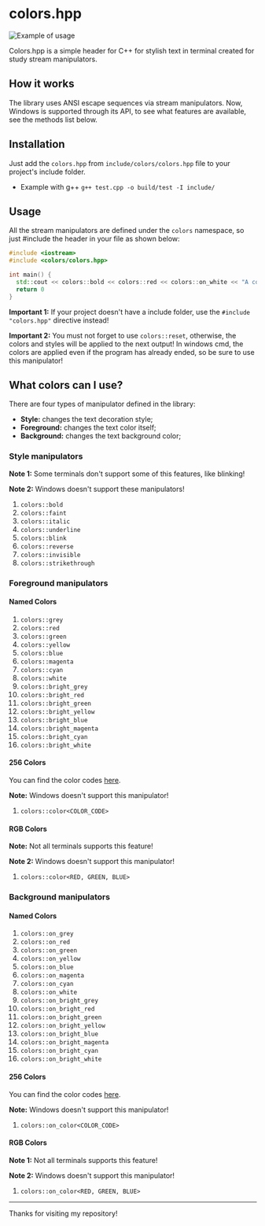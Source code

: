 
#  colors.hpp

![Example of usage](https://imgur.com/jIs5Vyf.png)


Colors.hpp is a simple header for C++ for stylish text in terminal created for study stream manipulators.

## How it works

The library uses ANSI escape sequences via stream manipulators. Now, Windows is supported through its API, to see what features are available, see the methods list below.

## Installation

Just add the `colors.hpp` from `include/colors/colors.hpp` file to your project's include folder.

- Example with g++
`g++ test.cpp -o build/test -I include/`

## Usage

All the stream manipulators are defined under the `colors` namespace, so just #include the header in your file as shown below:

```cpp
#include <iostream>
#include <colors/colors.hpp>

int main() {
  std::cout << colors::bold << colors::red << colors::on_white << "A coloful message!" << colors::reset << "\n";
  return 0
}
```
**Important 1:** If your project doesn't have a include folder, use the `#include "colors.hpp"` directive instead!

**Important 2:** You must not forget to use `colors::reset`, otherwise, the colors and styles will be applied to the next output! In windows cmd, the colors are applied even if the program has already ended, so be sure to use this manipulator!

## What colors can I use?

There are four types of manipulator defined in the library:

-  **Style:** changes the text decoration style;
- **Foreground:** changes the text color itself;
-  **Background:** changes the text background color;

### Style manipulators
**Note 1:** Some terminals don't support some of this features, like blinking!

**Note 2:** Windows doesn't support these manipulators!
1. `colors::bold`
2. `colors::faint`
3. `colors::italic`
4. `colors::underline`
5. `colors::blink`
6. `colors::reverse`
7. `colors::invisible`
8. `colors::strikethrough`

### Foreground manipulators

#### Named Colors
1. `colors::grey`
2. `colors::red`
3. `colors::green`
4. `colors::yellow`
5. `colors::blue`
6. `colors::magenta`
7. `colors::cyan`
8. `colors::white`
9. `colors::bright_grey`
10. `colors::bright_red`
11. `colors::bright_green`
12. `colors::bright_yellow`
13. `colors::bright_blue`
14. `colors::bright_magenta`
15. `colors::bright_cyan`
16. `colors::bright_white`

#### 256 Colors
You can find the color codes [here](https://gist.github.com/fnky/458719343aabd01cfb17a3a4f7296797#256-colors).

**Note:** Windows doesn't support this manipulator!
1. `colors::color<COLOR_CODE>` 

#### RGB Colors
**Note:** Not all terminals supports this feature!

**Note 2:** Windows doesn't support this manipulator!
1. `colors::color<RED, GREEN, BLUE>`

### Background manipulators

#### Named Colors
1. `colors::on_grey`
2. `colors::on_red`
3. `colors::on_green`
4. `colors::on_yellow`
5. `colors::on_blue`
6. `colors::on_magenta`
7. `colors::on_cyan`
8. `colors::on_white`
9. `colors::on_bright_grey`
10. `colors::on_bright_red`
11. `colors::on_bright_green`
12. `colors::on_bright_yellow`
13. `colors::on_bright_blue`
14. `colors::on_bright_magenta`
15. `colors::on_bright_cyan`
16. `colors::on_bright_white`

#### 256 Colors
You can find the color codes [here](https://gist.github.com/fnky/458719343aabd01cfb17a3a4f7296797#256-colors).

**Note:** Windows doesn't support this manipulator!
1. `colors::on_color<COLOR_CODE>` 

#### RGB Colors
**Note 1:** Not all terminals supports this feature!

**Note 2:** Windows doesn't support this manipulator!
1. `colors::on_color<RED, GREEN, BLUE>`

-----

Thanks for visiting my repository!
